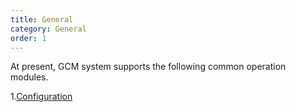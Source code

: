 ```yaml
---
title: General
category: General
order: 1
---
```


At present, GCM system supports the following common operation modules.

1.[Configuration](/general/configuration/)

